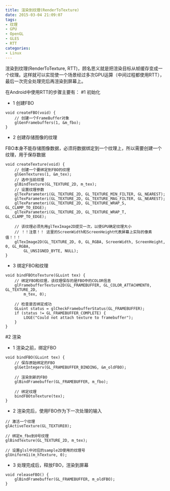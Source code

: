 ```yaml
---
title: 渲染到纹理(RenderToTexture)
date: 2015-03-04 21:09:07
tags: 
- 纹理 
- GPU 
- OpenGL 
- GLES 
- RTT
categories: 
- Linux
---
```


渲染到纹理(RenderToTexture, RTT)，顾名思义就是把渲染目标从帧缓存变成一个纹理。这样就可以实现使一个场景经过多次GPU运算（中间过程都使用RTT），最后一次完全处理完后再渲染到屏幕上。

在Android中使用RTT的步骤主要有：
#1 初始化
* 1 创建FBO
```
void createFBO(void) {
    // 创建一个FrameBuffer对象
    glGenFramebuffers(1, &m_fbo);
}
```
* 2 创建存储图像的纹理

FBO本身不能存储图像数据，必须将数据绑定到一个纹理上，所以需要创建一个纹理，用于保存数据
```
void createTexture(void) {
    // 创建一个要绑定到FBO的纹理
    glGenTextures(1, &m_tex);
    // 选中当前纹理
    glBindTexture(GL_TEXTURE_2D, m_tex);
    // 设置纹理参数
    glTexParameteri(GL_TEXTURE_2D, GL_TEXTURE_MIN_FILTER, GL_NEAREST);
    glTexParameteri(GL_TEXTURE_2D, GL_TEXTURE_MAG_FILTER, GL_NEAREST);
    glTexParameteri(GL_TEXTURE_2D, GL_TEXTURE_WRAP_S, GL_CLAMP_TO_EDGE);
    glTexParameteri(GL_TEXTURE_2D, GL_TEXTURE_WRAP_T, GL_CLAMP_TO_EDGE);
            
    // 该纹理必须先用glTexImage2D提交一次，以使GPU确定纹理大小
    // ！！注意！！ 这里的ScreenWidth和ScreenHeight代表屏幕上实际的像素值！！！
    glTexImage2D(GL_TEXTURE_2D, 0, GL_RGBA, ScreenWidth, ScreenHeight, 0, GL_RGBA,
        GL_UNSIGNED_BYTE, NULL);
}
```
* 3 绑定FBO和纹理
```
void bindFBOtoTexture(GLuint tex) {    
    // 绑定FBO和纹理，该纹理保存的是FBO中的COLOR信息
    glFramebufferTexture2D(GL_FRAMEBUFFER, GL_COLOR_ATTACHMENT0, GL_TEXTURE_2D,
        m_tex, 0);

    // 检查是否绑定成功
    GLuint status = glCheckFramebufferStatus(GL_FRAMEBUFFER);
    if (status != GL_FRAMEBUFFER_COMPLETE) {
        LOGE("Could not attach texture to framebuffer");
    }
}
```
#2 渲染
* 1 渲染之前，绑定FBO
```
void bindFBO(GLuint tex) {
    // 保存原始绑定的FBO
    glGetIntegerv(GL_FRAMEBUFFER_BINDING, &m_oldFBO);

    // 渲染到新的FBO
    glBindFramebuffer(GL_FRAMEBUFFER, m_fbo);
    
    // 绑定纹理
    bindFBOtoTexture(tex);
}
```
* 2 渲染完后，使用FBO作为下一次处理的输入

```
// 激活一个纹理
glActiveTexture(GL_TEXTURE0);

// 绑定m_fbo到0号纹理
glBindTexture(GL_TEXTURE_2D, m_tex);

// 设置glsl中对应的sample2D使用的纹理号
glUniform1i(m_hTexture, 0);
```

* 3 处理完成后，释放FBO，渲染到屏幕

```
void releaseFBO() {
    glBindFramebuffer(GL_FRAMEBUFFER, m_oldFBO);
}
```